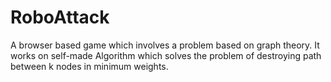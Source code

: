 # RoboAttack
A browser based game which involves a problem based on graph theory. It works on self-made Algorithm which solves the problem of destroying path between k nodes in minimum weights.
